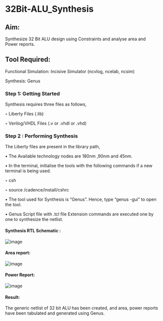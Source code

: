 # 32Bit-ALU_Synthesis

## Aim:

Synthesize 32 Bit ALU design using Constraints and analyse area and Power reports.

## Tool Required:

Functional Simulation: Incisive Simulator (ncvlog, ncelab, ncsim)

Synthesis: Genus

### Step 1: Getting Started

Synthesis requires three files as follows,

◦ Liberty Files (.lib)

◦ Verilog/VHDL Files (.v or .vhdl or .vhd)

### Step 2 : Performing Synthesis

The Liberty files are present in the library path,

• The Available technology nodes are 180nm ,90nm and 45nm.

• In the terminal, initialise the tools with the following commands if a new terminal is being
used.

◦ csh

◦ source /cadence/install/cshrc

• The tool used for Synthesis is “Genus”. Hence, type “genus -gui” to open the tool.

• Genus Script file with .tcl file Extension commands are executed one by one to synthesize the netlist.

#### Synthesis RTL Schematic :
![image](https://github.com/user-attachments/assets/643d0a7f-73b2-4f9c-9d08-0d21a851b0d1)


#### Area report:
![image](https://github.com/user-attachments/assets/865d74d5-0915-4f02-86d7-26183184e985)


#### Power Report:
![image](https://github.com/user-attachments/assets/596c40fc-5456-4535-a339-1ac78f09a143)


#### Result: 

The generic netlist of 32 bit ALU  has been created, and area, power reports have been tabulated and generated using Genus.
